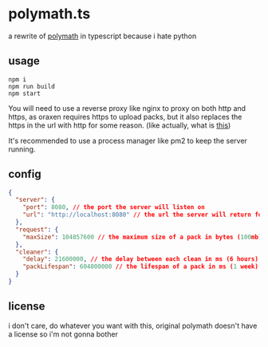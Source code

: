 # polymath.ts

a rewrite of [polymath](https://github.com/oraxen/polymath) in typescript because i hate python

## usage

```
npm i
npm run build
npm start
```

You will need to use a reverse proxy like nginx to proxy on both http and https, as oraxen requires https to upload packs, but it also replaces the https in the url with http for some reason. 
(like actually, what is [this](https://github.com/oraxen/oraxen/blob/master/core/src/main/java/io/th0rgal/oraxen/pack/upload/hosts/Polymath.java#L57))

It's recommended to use a process manager like pm2 to keep the server running.

## config

```json
{
  "server": {
    "port": 8080, // the port the server will listen on
    "url": "http://localhost:8080" // the url the server will return for pack downloads
  },
  "request": {
    "maxSize": 104857600 // the maximum size of a pack in bytes (100mb)
  },
  "cleaner": {
    "delay": 21600000, // the delay between each clean in ms (6 hours)
    "packLifespan": 604800000 // the lifespan of a pack in ms (1 week)
  }
}
```

## license

i don't care, do whatever you want with this, original polymath doesn't have a license so i'm not gonna bother
